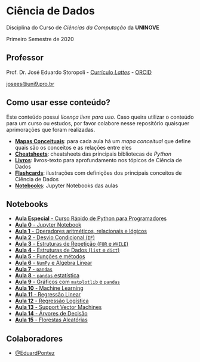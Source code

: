 # Ciência de Dados

Disciplina do Curso de *Ciências da Computação* da **UNINOVE**

Primeiro Semestre de 2020

## Professor

Prof. Dr. José Eduardo Storopoli - [Currículo *Lattes*](http://lattes.cnpq.br/2281909649311607) - [ORCID](https://orcid.org/0000-0002-0559-5176)

[josees@uni9.pro.br](mailto:josees@uni9.pro.br)

## Como usar esse conteúdo?

Este conteúdo possui *licença livre para uso*. Caso queira utilizar o conteúdo para um curso ou estudos, por favor colabore nesse repositório quaisquer aprimorações que foram realizadas.

* **[Mapas Conceituais](https://github.com/storopoli/ciencia-de-dados/tree/master/Mapas%20Conceituais)**: para cada aula há um *mapa conceitual* que define quais são os conceitos e as relações entre eles
* **[Cheatsheets](https://github.com/storopoli/ciencia-de-dados/tree/master/cheatsheets)**: cheatsheets das principais bibliotecas de *Python*
* [**Livros**](https://github.com/storopoli/ciencia-de-dados/tree/master/livros): livros-texto para aprofundamento nos tópicos de Ciência de Dados
* **[Flashcards](https://github.com/storopoli/ciencia-de-dados/tree/master/flashcards)**: ilustrações com definições dos principais conceitos de Ciência de Dados
* **[Notebooks](https://github.com/storopoli/ciencia-de-dados/tree/master/notebooks)**: Jupyter Notebooks das aulas

## Notebooks

* [**Aula Especial** - Curso Rápido de Python para Programadores](https://mybinder.org/v2/gh/storopoli/ciencia-de-dados/master?filepath=notebooks%2FAula_Especial_Python.ipynb) 
* [**Aula 0** - Jupyter Notebook](https://mybinder.org/v2/gh/storopoli/ciencia-de-dados/master?filepath=notebooks%2FAula_0_Jupyter.ipynb) 
* [**Aula 1** - Operadores aritméticos, relacionais e lógicos](https://mybinder.org/v2/gh/storopoli/ciencia-de-dados/master?filepath=notebooks%2FAula_1_Operadores_Aritmeticos_Relacionais_e_Logicos.ipynb) 
* [**Aula 2** - Desvio Condicional (`IF`)](https://mybinder.org/v2/gh/storopoli/ciencia-de-dados/master?filepath=notebooks%2FAula_2_Desvio_Condicional_IF.ipynb)
* [**Aula 3** - Estruturas de Repetição (`FOR` e `WHILE`)](https://mybinder.org/v2/gh/storopoli/ciencia-de-dados/master?filepath=notebooks%2FAula_3_Estruturas_de_Repeticao.ipynb)
* [**Aula 4** - Estruturas de Dados (`list` e `dict`)](https://mybinder.org/v2/gh/storopoli/ciencia-de-dados/master?filepath=notebooks%2FAula_4_Estrutura_de_Dados.ipynb)
* [**Aula 5** - Funções e métodos](https://mybinder.org/v2/gh/storopoli/ciencia-de-dados/master?filepath=notebooks%2FAula_5_Metodos_e_Funcoes.ipynb)
* [**Aula 6** - `NumPy` e Algebra Linear](https://mybinder.org/v2/gh/storopoli/ciencia-de-dados/master?filepath=notebooks%2FAula_6_Numpy_Algebra_Linear.ipynb)
* [**Aula 7** - `pandas`](https://mybinder.org/v2/gh/storopoli/ciencia-de-dados/master?filepath=notebooks%2FAula_7_pandas.ipynb)
* [**Aula 8** - `pandas` estatística](https://mybinder.org/v2/gh/storopoli/ciencia-de-dados/master?filepath=notebooks%2FAula_8_pandas_estatistica.ipynb)
* [**Aula 9** - Gráficos com `matplotlib` e `pandas`](https://mybinder.org/v2/gh/storopoli/ciencia-de-dados/master?filepath=notebooks%2FAula_9_graficos.ipynb)
* [**Aula 10** - Machine Learning](https://mybinder.org/v2/gh/storopoli/ciencia-de-dados/master?filepath=notebooks%2FAula_10_Machine_Learning.ipynb)
* [**Aula 11** - Regressão Linear](https://mybinder.org/v2/gh/storopoli/ciencia-de-dados/master?filepath=notebooks%2FAula_11_Regressao_Linear.ipynb)
* [**Aula 12** - Regressão Logística](https://mybinder.org/v2/gh/storopoli/ciencia-de-dados/master?filepath=notebooks%2FAula_12_Regressao_Logistica.ipynb)
* [**Aula 13** - Support Vector Machines](https://mybinder.org/v2/gh/storopoli/ciencia-de-dados/master?filepath=notebooks%2FAula_13_Support_Vector_Machines.ipynb)
* [**Aula 14** - Árvores de Decisão](https://mybinder.org/v2/gh/storopoli/ciencia-de-dados/master?filepath=notebooks%2FAula_14_Arvores_de_Decisao.ipynb)
* [**Aula 15** - Florestas Aleatórias](https://mybinder.org/v2/gh/storopoli/ciencia-de-dados/master?filepath=notebooks%2FAula_15_Florestas_Aleatorias.ipynb)

## Colaboradores
* [@EduardPontez](https://github.com/EduardPontez)
